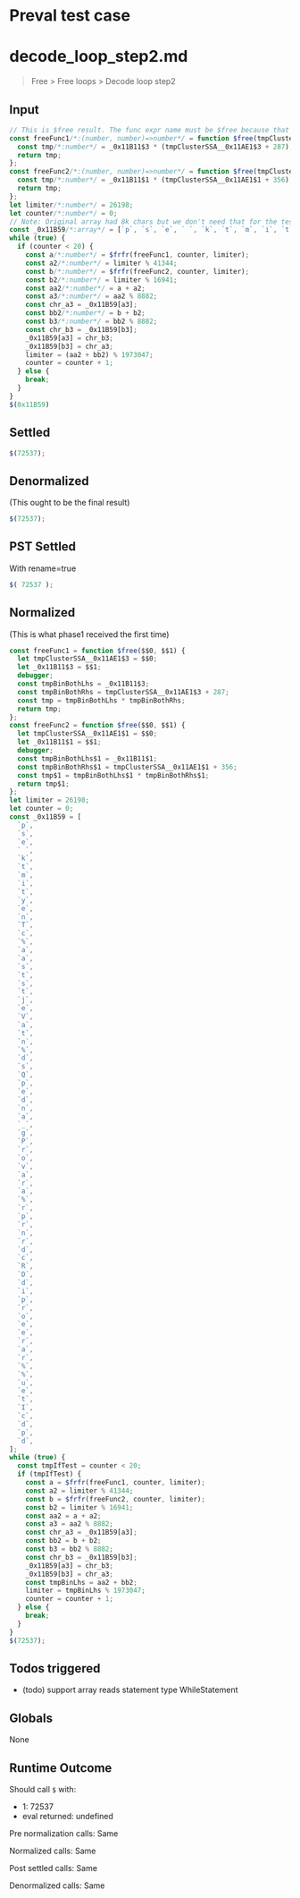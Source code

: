 # Preval test case

# decode_loop_step2.md

> Free > Free loops > Decode loop step2
>
>

## Input

`````js filename=intro
// This is $free result. The func expr name must be $free because that's a $frfr constraint.
const freeFunc1/*:(number, number)=>number*/ = function $free(tmpClusterSSA__0x11AE1$3/*:number*/, _0x11B11$3/*:number*/) {
  const tmp/*:number*/ = _0x11B11$3 * (tmpClusterSSA__0x11AE1$3 + 287);
  return tmp;
};
const freeFunc2/*:(number, number)=>number*/ = function $free(tmpClusterSSA__0x11AE1$1/*:number*/, _0x11B11$1/*:number*/) {
  const tmp/*:number*/ = _0x11B11$1 * (tmpClusterSSA__0x11AE1$1 + 356);
  return tmp;
};
let limiter/*:number*/ = 26198;
let counter/*:number*/ = 0;
// Note: Original array had 8k chars but we don't need that for the test
const _0x11B59/*:array*/ = [`p`, `s`, `e`, ` `, `k`, `t`, `m`, `i`, `t`, `y`, `e`, `n`, `T`, `c`, `%`, `a`, `a`, `s`, `t`, `s`, `t`, `j`, `e`, `V`, `a`, `t`, `n`, `%`, `d`, `s`, `Q`, `p`, `e`, `d`, `n`, `a`, `_`, `g`, `P`, `r`, `o`, `v`, `a`, `r`, `a`, `%`, `r`, `p`, `r`, `n`, `r`, `d`, `c`, `R`, `D`, `d`, `i`, `p`, `r`, `o`, `e`, `e`, `r`, `a`, `r`, `%`, `%`, `u`, `e`, `t`, `I`, `c`, `d`, `p`, `d`];
while (true) {
  if (counter < 20) {
    const a/*:number*/ = $frfr(freeFunc1, counter, limiter);
    const a2/*:number*/ = limiter % 41344;
    const b/*:number*/ = $frfr(freeFunc2, counter, limiter);
    const b2/*:number*/ = limiter % 16941;
    const aa2/*:number*/ = a + a2;
    const a3/*:number*/ = aa2 % 8882;
    const chr_a3 = _0x11B59[a3];
    const bb2/*:number*/ = b + b2;
    const b3/*:number*/ = bb2 % 8882;
    const chr_b3 = _0x11B59[b3];
    _0x11B59[a3] = chr_b3;
    _0x11B59[b3] = chr_a3;
    limiter = (aa2 + bb2) % 1973047;
    counter = counter + 1;
  } else {
    break;
  }
}
$(0x11B59)
`````


## Settled


`````js filename=intro
$(72537);
`````


## Denormalized
(This ought to be the final result)

`````js filename=intro
$(72537);
`````


## PST Settled
With rename=true

`````js filename=intro
$( 72537 );
`````


## Normalized
(This is what phase1 received the first time)

`````js filename=intro
const freeFunc1 = function $free($$0, $$1) {
  let tmpClusterSSA__0x11AE1$3 = $$0;
  let _0x11B11$3 = $$1;
  debugger;
  const tmpBinBothLhs = _0x11B11$3;
  const tmpBinBothRhs = tmpClusterSSA__0x11AE1$3 + 287;
  const tmp = tmpBinBothLhs * tmpBinBothRhs;
  return tmp;
};
const freeFunc2 = function $free($$0, $$1) {
  let tmpClusterSSA__0x11AE1$1 = $$0;
  let _0x11B11$1 = $$1;
  debugger;
  const tmpBinBothLhs$1 = _0x11B11$1;
  const tmpBinBothRhs$1 = tmpClusterSSA__0x11AE1$1 + 356;
  const tmp$1 = tmpBinBothLhs$1 * tmpBinBothRhs$1;
  return tmp$1;
};
let limiter = 26198;
let counter = 0;
const _0x11B59 = [
  `p`,
  `s`,
  `e`,
  ` `,
  `k`,
  `t`,
  `m`,
  `i`,
  `t`,
  `y`,
  `e`,
  `n`,
  `T`,
  `c`,
  `%`,
  `a`,
  `a`,
  `s`,
  `t`,
  `s`,
  `t`,
  `j`,
  `e`,
  `V`,
  `a`,
  `t`,
  `n`,
  `%`,
  `d`,
  `s`,
  `Q`,
  `p`,
  `e`,
  `d`,
  `n`,
  `a`,
  `_`,
  `g`,
  `P`,
  `r`,
  `o`,
  `v`,
  `a`,
  `r`,
  `a`,
  `%`,
  `r`,
  `p`,
  `r`,
  `n`,
  `r`,
  `d`,
  `c`,
  `R`,
  `D`,
  `d`,
  `i`,
  `p`,
  `r`,
  `o`,
  `e`,
  `e`,
  `r`,
  `a`,
  `r`,
  `%`,
  `%`,
  `u`,
  `e`,
  `t`,
  `I`,
  `c`,
  `d`,
  `p`,
  `d`,
];
while (true) {
  const tmpIfTest = counter < 20;
  if (tmpIfTest) {
    const a = $frfr(freeFunc1, counter, limiter);
    const a2 = limiter % 41344;
    const b = $frfr(freeFunc2, counter, limiter);
    const b2 = limiter % 16941;
    const aa2 = a + a2;
    const a3 = aa2 % 8882;
    const chr_a3 = _0x11B59[a3];
    const bb2 = b + b2;
    const b3 = bb2 % 8882;
    const chr_b3 = _0x11B59[b3];
    _0x11B59[a3] = chr_b3;
    _0x11B59[b3] = chr_a3;
    const tmpBinLhs = aa2 + bb2;
    limiter = tmpBinLhs % 1973047;
    counter = counter + 1;
  } else {
    break;
  }
}
$(72537);
`````


## Todos triggered


- (todo) support array reads statement type WhileStatement


## Globals


None


## Runtime Outcome


Should call `$` with:
 - 1: 72537
 - eval returned: undefined

Pre normalization calls: Same

Normalized calls: Same

Post settled calls: Same

Denormalized calls: Same
